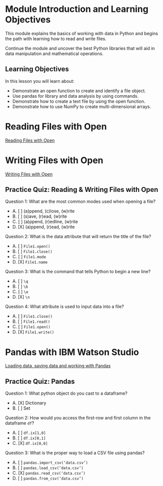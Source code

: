 # Module Introduction and Learning Objectives

This module explains the basics of working with data in Python and begins the path with learning how to read and write files.

Continue the module and uncover the best Python libraries that will aid in data manipulation and mathematical operations.

## Learning Objectives

In this lesson you will learn about:

* Demonstrate an open function to create and identify a file object.
* Use pandas for library and data analysis by using commands.
* Demonstrate how to create a text file by using the open function.
* Demonstrate how to use NumPy to create multi-dimensional arrays.

# Reading Files with Open

[Reading Files with Open](https://github.com/1965Eric/IBM-PY0101EN-Python-Basics-for-Data-Science/blob/main/PY0101EN-4-1-ReadFile.ipynb)

# Writing Files with Open

[Writing Files with Open](https://github.com/1965Eric/IBM-PY0101EN-Python-Basics-for-Data-Science/blob/main/PY0101EN-4-2-WriteFile.ipynb)

## Practice Quiz: Reading & Writing Files with Open

Question 1: What are the most common modes used when opening a file?

- A. [ ] (a)ppend, (c)lose, (w)rite
- B. [ ] (s)ave, (r)ead, (w)rite
- C. [ ] (a)ppend, (r)edline, (w)rite
- D. [X] (a)ppend, (r)ead, (w)rite

Question 2: What is the data attribute that will return the title of the file?

- A. [ ] ```File1.open()```
- B. [ ] ```File1.close()```
- C. [ ] ```File1.mode```
- D. [X] ```File1.name```

Question 3: What is the command that tells Python to begin a new line?

- A. [ ] ```\q```
- B. [ ] ```\b```
- C. [ ] ```\e```
- D. [X] ```\n```

Question 4: What attribute is used to input data into a file?

- A. [ ] ```File1.close()```
- B. [ ] ```File1.read()```
- C. [ ] ```File1.open()```
- D. [X] ```File1.write()```

# Pandas with IBM Watson Studio

[Loading data, saving data and working with Pandas](https://github.com/1965Eric/IBM-PY0101EN-Python-Basics-for-Data-Science/blob/main/PY0101EN-4-3-LoadData.ipynb)

## Practice Quiz: Pandas

Question 1: What python object do you cast to a dataframe?

- A. [X] Dictionary
- B. [ ] Set

Question 2: How would you access the first-row and first column in the dataframe ```df```?

- A. [ ] ```df.ix[1,0]```
- B. [ ] ```df.ix[0,1]```
- C. [X] ```df.ix[0,0]```

Question 3: What is the proper way to load a CSV file using pandas?

- A. [ ] ```pandas.import_csv(‘data.csv’)```
- B. [ ] ```pandas.load_csv(‘data.csv’)```
- C. [X] ```pandas.read_csv(‘data.csv’)```
- D. [ ] ```pandas.from_csv(‘data.csv’)```

